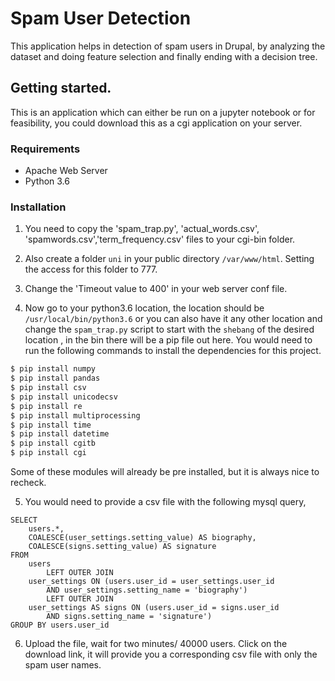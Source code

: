# Spam User Detection

This application helps in detection of spam users in Drupal, by analyzing the dataset and doing feature selection and finally ending with a decision tree.

## Getting started.

This is an application which can either be run on a jupyter notebook or for feasibility, you could download this as a cgi application on your server.

### Requirements
* Apache Web Server
* Python 3.6

### Installation

1) You need to copy the 'spam_trap.py', 'actual_words.csv', 'spamwords.csv','term_frequency.csv' files to your cgi-bin folder.

2) Also create a folder `uni` in your public directory `/var/www/html`. Setting the access for this folder to 777.

3) Change the 'Timeout value to 400' in your web server conf file.

4) Now go to your python3.6 location, the location should be `/usr/local/bin/python3.6` or you can also have it any other location and change the `spam_trap.py` script to start with the `shebang` of the desired location , in the bin there will be a pip file out here. You would need to run the following commands to install the dependencies for this project.

```bash
$ pip install numpy
$ pip install pandas
$ pip install csv
$ pip install unicodecsv
$ pip install re
$ pip install multiprocessing
$ pip install time
$ pip install datetime
$ pip install cgitb
$ pip install cgi
```

Some of these modules will already be pre installed, but it is always nice to recheck.


5) You would need to provide a csv file with the following mysql query, 

```
SELECT 
    users.*,
    COALESCE(user_settings.setting_value) AS biography,
    COALESCE(signs.setting_value) AS signature
FROM
    users
        LEFT OUTER JOIN
    user_settings ON (users.user_id = user_settings.user_id
        AND user_settings.setting_name = 'biography')
        LEFT OUTER JOIN
    user_settings AS signs ON (users.user_id = signs.user_id
        AND signs.setting_name = 'signature')
GROUP BY users.user_id
```

6) Upload the file, wait for two minutes/ 40000 users. Click on the download link, it will provide you a corresponding csv file with only the spam user names.







